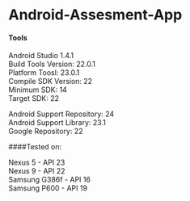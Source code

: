 # Android-Assesment-App
#### Tools<br>
Android Studio 1.4.1<br>
Build Tools Version: 22.0.1
<br>
Platform Toosl: 23.0.1
<br>
Compile SDK Version: 22
<br>
Minimum SDK: 14
<br>
Target SDK: 22
<br>

Android Support Repository: 24
<br>
Android Support Library: 23.1
<br>
Google Repository: 22
<br>

####Tested on:<br>

Nexus 5 - API 23<br>
Nexus 9 - API 22<br>
Samsung G386f - API 16<br>
Samsung P600 - API 19<br>
